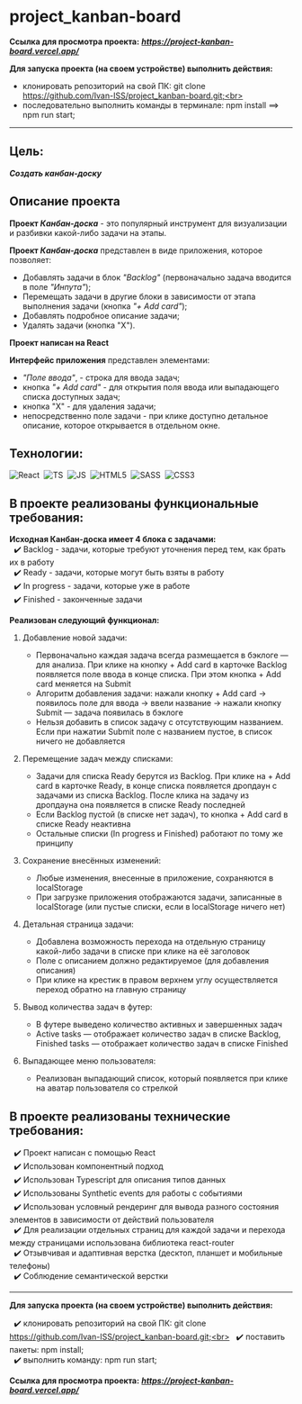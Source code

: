 # project_kanban-board

**Ссылка для просмотра проекта:** ***https://project-kanban-board.vercel.app/***

**Для запуска проекта (на своем устройстве) выполнить действия:**

- клонировать репозиторий на свой ПК: git clone https://github.com/Ivan-ISS/project_kanban-board.git;<br>
- последовательно выполнить команды в терминале: npm install ==> npm run start;<br>

---

## Цель:
***Создать канбан-доску***

## Описание проекта
__Проект *Канбан-доска*__ - это популярный инструмент для визуализации и разбивки какой-либо задачи на этапы.<br>

__Проект *Канбан-доска*__ представлен в виде приложения, которое позволяет:
- Добавлять задачи в блок *"Backlog"* (первоначально задача вводится в поле *"Инпута"*);
- Перемещать задачи в другие блоки в зависимости от этапа выполнения задачи (кнопка *"+ Add card"*);
- Добавлять подробное описание задачи;
- Удалять задачи (кнопка "X").<br>

**Проект написан на React**

__Интерфейс приложения__ представлен элементами:
- *"Поле ввода"*, - строка для ввода задач;
- кнопка *"+ Add card"* - для открытия поля ввода или выпадающего списка доступных задач;
- кнопка "X" - для удаления задачи;
- непосредственно поле задачи - при клике доступно детальное описание, которое открывается в отдельном окне.<br>

## Технологии:
<img src="https://img.shields.io/badge/-React-000000?logo=React&logoColor=#00fff" alt="React"/>&nbsp;
<img src="https://img.shields.io/badge/-TypeScript-blue?logo=typescript&logoColor=white" alt="TS"/>&nbsp;
<img src="https://img.shields.io/badge/-JavaScript-f0db4f?logo=javaScript&logoColor=black" alt="JS"/>&nbsp;
<img src="https://img.shields.io/badge/HTML5-red?logo=html5&logoColor=white" alt="HTML5"/>&nbsp;
<img src="https://img.shields.io/badge/-Sass-DB7093?logo=sass&logoColor=white" alt="SASS"/>&nbsp;
<img src="https://img.shields.io/badge/CSS3-blue?logo=css3&logoColor=white" alt="CSS3"/>&nbsp;

## В проекте реализованы функциональные требования:

__Исходная Канбан-доска имеет 4 блока с задачами:__<br>
&nbsp; :heavy_check_mark: Backlog - задачи, которые требуют уточнения перед тем, как брать их в работу<br>
&nbsp; :heavy_check_mark: Ready - задачи, которые могут быть взяты в работу<br>
&nbsp; :heavy_check_mark: In progress - задачи, которые уже в работе<br>
&nbsp; :heavy_check_mark: Finished - законченные задачи<br>

__Реализован следующий функционал:__<br>
1. Добавление новой задачи:
    - Первоначально каждая задача всегда размещается в бэклоге — для анализа. При клике на кнопку + Add card в карточке Backlog появляется поле ввода в конце списка. При этом кнопка + Add card меняется на Submit<br>
    - Алгоритм добавления задачи: нажали кнопку + Add card → появилось поле для ввода → ввели название → нажали кнопку Submit — задача появилась в бэклоге<br>
    - Нельзя добавить в список задачу с отсутствующим названием. Если при нажатии Submit поле с названием пустое, в список ничего не добавляется<br>

2. Перемещение задач между списками:
    - Задачи для списка Ready берутся из Backlog. При клике на + Add card в карточке Ready, в конце списка появляется дропдаун с задачами из списка Backlog. После клика на задачу из дропдауна она появляется в списке Ready последней<br>
    - Если Backlog пустой (в списке нет задач), то кнопка + Add card в списке Ready неактивна<br>
    - Остальные списки (In progress и Finished) работают по тому же принципу<br>

3. Сохранение внесённых изменений:
    - Любые изменения, внесенные в приложение, сохраняются в localStorage<br>
    - При загрузке приложения отображаются задачи, записанные в localStorage (или пустые списки, если в localStorage ничего нет)<br>

4. Детальная страница задачи:
    - Добавлена возможность перехода на отдельную страницу какой-либо задачи в списке при клике на её заголовок<br>
    - Поле с описанием должно редактируемое (для добавления описания)<br>
    - При клике на крестик в правом верхнем углу осуществляется переход обратно на главную страницу<br>

5. Вывод количества задач в футер:
    - В футере выведено количество активных и завершенных задач<br>
    - Active tasks — отображает количество задач в списке Backlog, Finished tasks — отображает количество задач в списке Finished<br>

6. Выпадающее меню пользователя:
    - Реализован выпадающий список, который появляется при клике на аватар пользователя со стрелкой<br>

## В проекте реализованы технические требования:
&nbsp; :heavy_check_mark: Проект написан с помощью React<br>
&nbsp; :heavy_check_mark: Использован компонентный подход<br>
&nbsp; :heavy_check_mark: Использован Typescript для описания типов данных<br>
&nbsp; :heavy_check_mark: Использованы Synthetic events для работы с событиями<br>
&nbsp; :heavy_check_mark: Использован условный рендеринг для вывода разного состояния элементов в зависимости от действий пользователя<br>
&nbsp; :heavy_check_mark: Для реализации отдельных страниц для каждой задачи и перехода между страницами использована библиотека react-router<br>
&nbsp; :heavy_check_mark: Отзывчивая и адаптивная верстка (десктоп, планшет и мобильные телефоны)<br>
&nbsp; :heavy_check_mark: Соблюдение семантической верстки<br>

---

**Для запуска проекта (на своем устройстве) выполнить действия:**

&nbsp; :heavy_check_mark: клонировать репозиторий на свой ПК: git clone https://github.com/Ivan-ISS/project_kanban-board.git;<br>
&nbsp; :heavy_check_mark: поставить пакеты: npm install;<br>
&nbsp; :heavy_check_mark: выполнить команду: npm run start;<br>

**Ссылка для просмотра проекта:** ***https://project-kanban-board.vercel.app/***